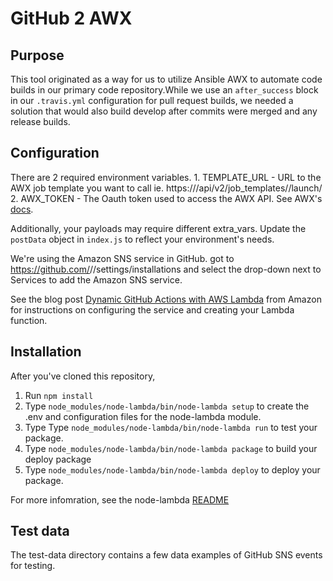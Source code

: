 # GitHub 2 AWX

## Purpose
This tool originated as a way for us to utilize Ansible AWX to automate code builds in our primary code repository.While we use an `after_success` block in our `.travis.yml` configuration for pull request builds, we needed a solution that would also build develop after commits were merged and any release builds.

## Configuration
There are 2 required environment variables.
    1. TEMPLATE_URL - URL to the AWX job template you want to call ie. https://<awx-server>/api/v2/job_templates/<template-number>/launch/
    2. AWX_TOKEN - The Oauth token used to access the AWX API. See AWX's [docs](https://github.com/ansible/awx/blob/devel/docs/auth/oauth.md).

Additionally, your payloads may require different extra_vars. Update the `postData` object in `index.js` to reflect your environment's needs.

We're using the Amazon SNS service in GitHub. got to https://github.com/<user>/<repo>/settings/installations and select the drop-down next to Services to add the Amazon SNS service.

See the blog post [Dynamic GitHub Actions with AWS Lambda](https://aws.amazon.com/blogs/compute/dynamic-github-actions-with-aws-lambda/) from Amazon for instructions on configuring the service and creating your Lambda function.

## Installation    
After you've cloned this repository,
1. Run `npm install`
2. Type `node_modules/node-lambda/bin/node-lambda setup` to create the .env and configuration files for the node-lambda module.
3. Type Type `node_modules/node-lambda/bin/node-lambda run` to test your package.
4. Type `node_modules/node-lambda/bin/node-lambda package` to build your deploy package
5. Type `node_modules/node-lambda/bin/node-lambda deploy` to deploy your package.

For more infomration, see the node-lambda [README](https://github.com/motdotla/node-lambda/blob/master/README.md)

## Test data
The test-data directory contains a few data examples of GitHub SNS events for testing.